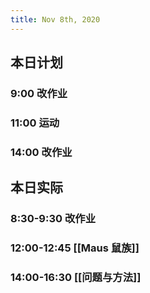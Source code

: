 ```yaml
---
title: Nov 8th, 2020
---
```


## 本日计划
### 9:00 改作业
### 11:00 运动
### 14:00 改作业
## 本日实际
### 8:30-9:30 改作业
### 12:00-12:45 [[Maus 鼠族]]
### 14:00-16:30 [[问题与方法]]
### 
